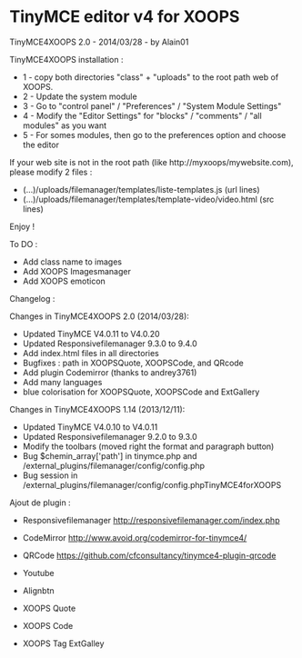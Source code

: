 TinyMCE editor v4 for XOOPS
==============================================================
TinyMCE4XOOPS 2.0 - 2014/03/28 - by Alain01

TinyMCE4XOOPS installation :

- 1 - copy both directories "class" + "uploads" to the root path web of XOOPS.
- 2 - Update the system module
- 3 - Go to "control panel" / "Preferences" / "System Module Settings"
- 4 - Modify the "Editor Settings" for "blocks" / "comments" / "all modules" as you want
- 5 - For somes modules, then go to the preferences option and choose the editor

If your web site is not in the root path (like http://myxoops/mywebsite.com), please modify 2 files : 

- (...)/uploads/filemanager/templates/liste-templates.js (url lines)
- (...)/uploads/filemanager/templates/template-video/video.html (src lines)
 
Enjoy !

To DO : 
- Add class name to images
- Add XOOPS Imagesmanager
- Add XOOPS emoticon

Changelog :

Changes in TinyMCE4XOOPS 2.0 (2014/03/28):
- Updated TinyMCE V4.0.11 to V4.0.20
- Updated Responsivefilemanager 9.3.0 to 9.4.0
- Add index.html files in all directories
- Bugfixes : path in XOOPSQuote, XOOPSCode, and QRcode
- Add plugin Codemirror (thanks to andrey3761)
- Add many languages
- blue colorisation for XOOPSQuote, XOOPSCode and ExtGallery

Changes in TinyMCE4XOOPS 1.14 (2013/12/11):
- Updated TinyMCE V4.0.10 to V4.0.11
- Updated Responsivefilemanager 9.2.0 to 9.3.0
- Modify the toolbars (moved right the format and paragraph button)
- Bug $chemin_array['path'] in tinymce.php and /external_plugins/filemanager/config/config.php
- Bug session in /external_plugins/filemanager/config/config.phpTinyMCE4forXOOPS

Ajout de plugin :
- Responsivefilemanager
http://responsivefilemanager.com/index.php

- CodeMirror
http://www.avoid.org/codemirror-for-tinymce4/

- QRCode
https://github.com/cfconsultancy/tinymce4-plugin-qrcode

- Youtube 

- Alignbtn

- XOOPS Quote

- XOOPS Code

- XOOPS Tag ExtGalley

